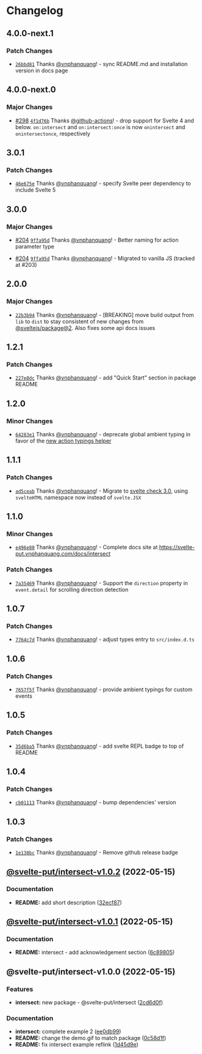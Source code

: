 # Changelog

## 4.0.0-next.1

### Patch Changes

- [`26bbd81`](https://github.com/vnphanquang/svelte-put/commit/26bbd813c1e65ead04d5d6bcb29b97a34045646b) Thanks [@vnphanquang](https://github.com/vnphanquang)! - sync README.md and installation version in docs page

## 4.0.0-next.0

### Major Changes

- [#298](https://github.com/vnphanquang/svelte-put/pull/298) [`4f1d76b`](https://github.com/vnphanquang/svelte-put/commit/4f1d76b6f0b7474c1778d6e73e4401c97babd212) Thanks [@github-actions](https://github.com/apps/github-actions)! - drop support for Svelte 4 and below. `on:intersect` and `on:intersect:once` is now `onintersect` and `onintersectonce`, respectively

## 3.0.1

### Patch Changes

- [`46e675e`](https://github.com/vnphanquang/svelte-put/commit/46e675e05e87ca042af231cd059dc944cd6080d5) Thanks [@vnphanquang](https://github.com/vnphanquang)! - specify Svelte peer dependency to include Svelte 5

## 3.0.0

### Major Changes

- [#204](https://github.com/vnphanquang/svelte-put/pull/204) [`9ffa95d`](https://github.com/vnphanquang/svelte-put/commit/9ffa95d12824d173dfc94be311043e99dd326c4e) Thanks [@vnphanquang](https://github.com/vnphanquang)! - Better naming for action parameter type

- [#204](https://github.com/vnphanquang/svelte-put/pull/204) [`9ffa95d`](https://github.com/vnphanquang/svelte-put/commit/9ffa95d12824d173dfc94be311043e99dd326c4e) Thanks [@vnphanquang](https://github.com/vnphanquang)! - Migrated to vanilla JS (tracked at #203)

## 2.0.0

### Major Changes

- [`22b3b94`](https://github.com/vnphanquang/svelte-put/commit/22b3b94c74d58f5e8f2c826d0d4a9bd15b45fa94) Thanks [@vnphanquang](https://github.com/vnphanquang)! - [BREAKING] move build output from `lib` to `dist` to stay consistent of new changes from [@sveltejs/package@2](https://github.com/sveltejs/kit/releases/tag/%40sveltejs/package%402.0.0). Also fixes some api docs issues

## 1.2.1

### Patch Changes

- [`227e8dc`](https://github.com/vnphanquang/svelte-put/commit/227e8dc11f850787f9f98eb4b24cd23015c9c25c) Thanks [@vnphanquang](https://github.com/vnphanquang)! - add "Quick Start" section in package README

## 1.2.0

### Minor Changes

- [`64283e1`](https://github.com/vnphanquang/svelte-put/commit/64283e10c53985dc9cd99d65274996231c46b9bd) Thanks [@vnphanquang](https://github.com/vnphanquang)! - deprecate global ambient typing in favor of the [new action typings helper](https://github.com/sveltejs/svelte/pull/7805/files)

## 1.1.1

### Patch Changes

- [`ad5ceab`](https://github.com/vnphanquang/svelte-put/commit/ad5ceab52f89adbcd6d4680c247113c96063f395) Thanks [@vnphanquang](https://github.com/vnphanquang)! - Migrate to [svelte check 3.0](https://github.com/sveltejs/language-tools/releases/tag/svelte-check-3.0.1), using `svelteHTML` namespace now instead of `svelte.JSX`

## 1.1.0

### Minor Changes

- [`e496e80`](https://github.com/vnphanquang/svelte-put/commit/e496e80ff36d638051aaa690451c95b61e340c2e) Thanks [@vnphanquang](https://github.com/vnphanquang)! - Complete docs site at https://svelte-put.vnphanquang.com/docs/intersect

### Patch Changes

- [`7a35469`](https://github.com/vnphanquang/svelte-put/commit/7a354692aad20e3dc1365340ed9a134942ac2b6d) Thanks [@vnphanquang](https://github.com/vnphanquang)! - Support the `direction` property in `event.detail` for scrolling direction detection

## 1.0.7

### Patch Changes

- [`7764c7d`](https://github.com/vnphanquang/svelte-put/commit/7764c7d85f8ee12b45cb9eb68a246fcd8e3f8839) Thanks [@vnphanquang](https://github.com/vnphanquang)! - adjust types entry to `src/index.d.ts`

## 1.0.6

### Patch Changes

- [`7657f5f`](https://github.com/vnphanquang/svelte-put/commit/7657f5fe706b247a66f09a39bb5a0b2755c61d28) Thanks [@vnphanquang](https://github.com/vnphanquang)! - provide ambient typings for custom events

## 1.0.5

### Patch Changes

- [`35d6ba5`](https://github.com/vnphanquang/svelte-put/commit/35d6ba53a1d1e1de74ae384743e2299bd033a64a) Thanks [@vnphanquang](https://github.com/vnphanquang)! - add svelte REPL badge to top of README

## 1.0.4

### Patch Changes

- [`cb01113`](https://github.com/vnphanquang/svelte-put/commit/cb0111338eef7c080f3d9ac04303adcb24f1b301) Thanks [@vnphanquang](https://github.com/vnphanquang)! - bump dependencies' version

## 1.0.3

### Patch Changes

- [`1e138bc`](https://github.com/vnphanquang/svelte-put/commit/1e138bce9c925fcae6daab1bcae22110635ba5c3) Thanks [@vnphanquang](https://github.com/vnphanquang)! - Remove github release badge

## [@svelte-put/intersect-v1.0.2](https://github.com/vnphanquang/svelte-put/compare/@svelte-put/intersect-v1.0.1...@svelte-put/intersect-v1.0.2) (2022-05-15)

### Documentation

- **README:** add short description ([32ecf87](https://github.com/vnphanquang/svelte-put/commit/32ecf87dce1a7c6d74fc717c5723304bb6dd5157))

## [@svelte-put/intersect-v1.0.1](https://github.com/vnphanquang/svelte-put/compare/@svelte-put/intersect-v1.0.0...@svelte-put/intersect-v1.0.1) (2022-05-15)

### Documentation

- **README:** intersect - add acknowledgement section ([6c89805](https://github.com/vnphanquang/svelte-put/commit/6c89805ecfd9b488ccdbf8386f43dcc2716f4a43))

## @svelte-put/intersect-v1.0.0 (2022-05-15)

### Features

- **intersect:** new package - @svelte-put/intersect ([2cd6d0f](https://github.com/vnphanquang/svelte-put/commit/2cd6d0fcb2e8b8f1fef1d0f9fffe29999d50d5ab))

### Documentation

- **intersect:** complete example 2 ([ee0db99](https://github.com/vnphanquang/svelte-put/commit/ee0db99e333cb767680bdd69e0a8fceb61994faf))
- **README:** change the demo.gif to match package ([0c58d1f](https://github.com/vnphanquang/svelte-put/commit/0c58d1fdb16a7ae7758bbc8b297b897f2e1aed7c))
- **README:** fix intersect example reflink ([1d45d9e](https://github.com/vnphanquang/svelte-put/commit/1d45d9eb8277839147198b691b9b54df259831d2))
